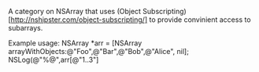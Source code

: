 A category on NSArray that uses (Object Subscripting)[http://nshipster.com/object-subscripting/] to provide convinient access to subarrays.

Example usage:
	NSArray *arr = [NSArray arrayWithObjects:@"Foo",@"Bar",@"Bob",@"Alice", nil];
	NSLog(@"%@",arr[@"1..3"]
